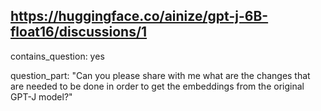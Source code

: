 ## https://huggingface.co/ainize/gpt-j-6B-float16/discussions/1

contains_question: yes

question_part: "Can you please share with me what are the changes that are needed to be done in order to get the embeddings from the original GPT-J model?"